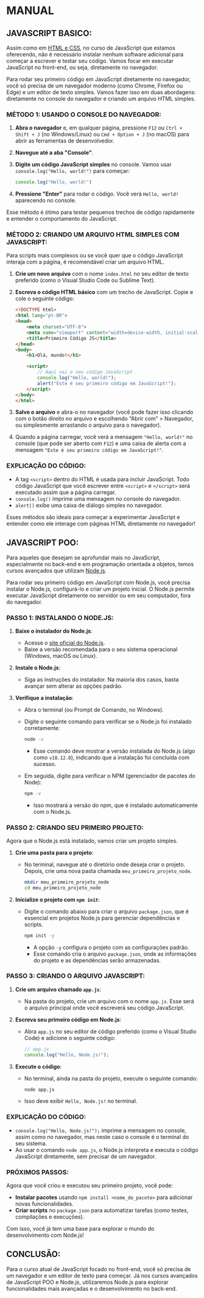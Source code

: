 # MANUAL
## JAVASCRIPT BASICO:
Assim como em [HTML e CSS](https://github.com/VILHALVA/CURSO-DE-HTML-E-CSS), no curso de JavaScript que estamos oferecendo, não é necessário instalar nenhum software adicional para começar a escrever e testar seu código. Vamos focar em executar JavaScript no front-end, ou seja, diretamente no navegador. 

Para rodar seu primeiro código em JavaScript diretamente no navegador, você só precisa de um navegador moderno (como Chrome, Firefox ou Edge) e um editor de texto simples. Vamos fazer isso em duas abordagens: diretamente no console do navegador e criando um arquivo HTML simples.

### MÉTODO 1: USANDO O CONSOLE DO NAVEGADOR:
1. **Abra o navegador** e, em qualquer página, pressione `F12` ou `Ctrl + Shift + J` (no Windows/Linux) ou `Cmd + Option + J` (no macOS) para abrir as ferramentas de desenvolvedor.
   
2. **Navegue até a aba "Console"**.

3. **Digite um código JavaScript simples** no console. Vamos usar `console.log("Hello, world!")` para começar:

    ```javascript
    console.log("Hello, world!")
    ```

4. **Pressione "Enter"** para rodar o código. Você verá `Hello, world!` aparecendo no console.

Esse método é ótimo para testar pequenos trechos de código rapidamente e entender o comportamento do JavaScript.

### MÉTODO 2: CRIANDO UM ARQUIVO HTML SIMPLES COM JAVASCRIPT:
Para scripts mais complexos ou se você quer que o código JavaScript interaja com a página, é recomendável criar um arquivo HTML.

1. **Crie um novo arquivo** com o nome `index.html` no seu editor de texto preferido (como o Visual Studio Code ou Sublime Text).

2. **Escreva o código HTML básico** com um trecho de JavaScript. Copie e cole o seguinte código:

    ```html
    <!DOCTYPE html>
    <html lang="pt-BR">
    <head>
        <meta charset="UTF-8">
        <meta name="viewport" content="width=device-width, initial-scale=1.0">
        <title>Primeiro Código JS</title>
    </head>
    <body>
        <h1>Olá, mundo!</h1>

        <script>
            // Aqui vai o seu código JavaScript
            console.log("Hello, world!");
            alert("Este é seu primeiro código em JavaScript!");
        </script>
    </body>
    </html>
    ```

3. **Salve o arquivo** e abra-o no navegador (você pode fazer isso clicando com o botão direito no arquivo e escolhendo “Abrir com” > Navegador, ou simplesmente arrastando o arquivo para o navegador).

4. Quando a página carregar, você verá a mensagem `"Hello, world!"` no console (que pode ser aberto com `F12`) e uma caixa de alerta com a mensagem `"Este é seu primeiro código em JavaScript!"`.

### EXPLICAÇÃO DO CÓDIGO:
- A tag `<script>` dentro do HTML é usada para incluir JavaScript. Todo código JavaScript que você escrever entre `<script>` e `</script>` será executado assim que a página carregar.
- `console.log()` imprime uma mensagem no console do navegador.
- `alert()` exibe uma caixa de diálogo simples no navegador.

Esses métodos são ideais para começar a experimentar JavaScript e entender como ele interage com páginas HTML diretamente no navegador!

## JAVASCRIPT POO:
Para aqueles que desejam se aprofundar mais no JavaScript, especialmente no back-end e em programação orientada a objetos, temos cursos avançados que utilizam [Node.js](https://github.com/VILHALVA/CURSO-DE-NODEJS).

Para rodar seu primeiro código em JavaScript com Node.js, você precisa instalar o Node.js, configurá-lo e criar um projeto inicial. O Node.js permite executar JavaScript diretamente no servidor ou em seu computador, fora do navegador.

### PASSO 1: INSTALANDO O NODE.JS:
1. **Baixe o instalador do Node.js**:
   - Acesse o [site oficial do Node.js](https://nodejs.org).
   - Baixe a versão recomendada para o seu sistema operacional (Windows, macOS ou Linux).

2. **Instale o Node.js**:
   - Siga as instruções do instalador. Na maioria dos casos, basta avançar sem alterar as opções padrão.

3. **Verifique a instalação**:
   - Abra o terminal (ou Prompt de Comando, no Windows).
   - Digite o seguinte comando para verificar se o Node.js foi instalado corretamente:

     ```bash
     node -v
     ```

     - Esse comando deve mostrar a versão instalada do Node.js (algo como `v18.12.0`), indicando que a instalação foi concluída com sucesso.
   - Em seguida, digite para verificar o NPM (gerenciador de pacotes do Node):

     ```bash
     npm -v
     ```

     - Isso mostrará a versão do npm, que é instalado automaticamente com o Node.js.

### PASSO 2: CRIANDO SEU PRIMEIRO PROJETO:
Agora que o Node.js está instalado, vamos criar um projeto simples.

1. **Crie uma pasta para o projeto**:
   - No terminal, navegue até o diretório onde deseja criar o projeto. Depois, crie uma nova pasta chamada `meu_primeiro_projeto_node`.

     ```bash
     mkdir meu_primeiro_projeto_node
     cd meu_primeiro_projeto_node
     ```

2. **Inicialize o projeto com `npm init`**:
   - Digite o comando abaixo para criar o arquivo `package.json`, que é essencial em projetos Node.js para gerenciar dependências e scripts.

     ```bash
     npm init -y
     ```

     - A opção `-y` configura o projeto com as configurações padrão.
     - Esse comando cria o arquivo `package.json`, onde as informações do projeto e as dependências serão armazenadas.

### PASSO 3: CRIANDO O ARQUIVO JAVASCRIPT:
1. **Crie um arquivo chamado `app.js`**:
   - Na pasta do projeto, crie um arquivo com o nome `app.js`. Esse será o arquivo principal onde você escreverá seu código JavaScript.

2. **Escreva seu primeiro código em Node.js**:
   - Abra `app.js` no seu editor de código preferido (como o Visual Studio Code) e adicione o seguinte código:

     ```javascript
     // app.js
     console.log("Hello, Node.js!");
     ```

3. **Execute o código**:
   - No terminal, ainda na pasta do projeto, execute o seguinte comando:

     ```bash
     node app.js
     ```

   - Isso deve exibir `Hello, Node.js!` no terminal.

### EXPLICAÇÃO DO CÓDIGO:
- `console.log("Hello, Node.js!");` imprime a mensagem no console, assim como no navegador, mas neste caso o console é o terminal do seu sistema.
- Ao usar o comando `node app.js`, o Node.js interpreta e executa o código JavaScript diretamente, sem precisar de um navegador.

### PRÓXIMOS PASSOS:
Agora que você criou e executou seu primeiro projeto, você pode:
- **Instalar pacotes** usando `npm install <nome_do_pacote>` para adicionar novas funcionalidades.
- **Criar scripts** no `package.json` para automatizar tarefas (como testes, compilações e execuções).
  
Com isso, você já tem uma base para explorar o mundo do desenvolvimento com Node.js!

## CONCLUSÃO:
Para o curso atual de JavaScript focado no front-end, você só precisa de um navegador e um editor de texto para começar. Já nos cursos avançados de JavaScript POO e Node.js, utilizaremos Node.js para explorar funcionalidades mais avançadas e o desenvolvimento no back-end.
